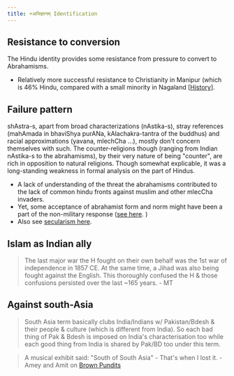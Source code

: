 ```yaml
---
title: +अभिज्ञानम् Identification
---
```


## Resistance to conversion

The Hindu identity provides some resistance from pressure to convert to Abrahamisms.

- Relatively more successful resistance to Christianity in Manipur (which is 46% Hindu, compared with a small minority in Nagaland \[[History](https://agnimaan.wordpress.com/2015/07/03/shifting-from-manupur-to-nagaland-christian-missionaries-resisted-by-vaishnavism/)\].

## Failure pattern  
shAstra-s, apart from broad characterizations (nAstika-s), stray references (mahAmada in bhaviShya purANa, kAlachakra-tantra of the buddhus) and racial approximations (yavana, mlechCha ...), mostly don't concern themselves with such. The counter-religions though (ranging from Indian nAstika-s to the abrahamisms), by their very nature of being "counter", are rich in opposition to natural religions. Though somewhat explicable, it was a long-standing weakness in formal analysis on the part of Hindus.

- A lack of understanding of the threat the abrahamisms contributed to the lack of common hindu fronts against muslim and other mlecCha invaders.
- Yet, some acceptance of abrahamist form and norm might have been a part of the non-military response ([see here](../../../rivals/abe-disease/abe-disease/). )  
- Also see [secularism here](../../../../rivals/0-theism/secularism/).

## Islam as Indian ally
> The last major war the H fought on their own behalf was the 1st war of independence in 1857 CE. At the same time, a Jihad was also being fought against the English. This thoroughly confused the H & those confusions persisted over the last ~165 years. - MT

## Against south-Asia
> South Asia term basically clubs India/Indians w/ Pakistan/Bdesh & their people & culture (which is different from India). So each bad thing of Pak & Bdesh is imposed on India's characterisation too while each good thing from India is shared by Pak/BD too under this term.

> A musical exhibit said: "South of South Asia" - That's when I lost it. -Amey and Amit on [Brown Pundits](https://www.brownpundits.com/2020/04/14/browncast-episode-94-amey-and-amit-indians-not-south-asian/)